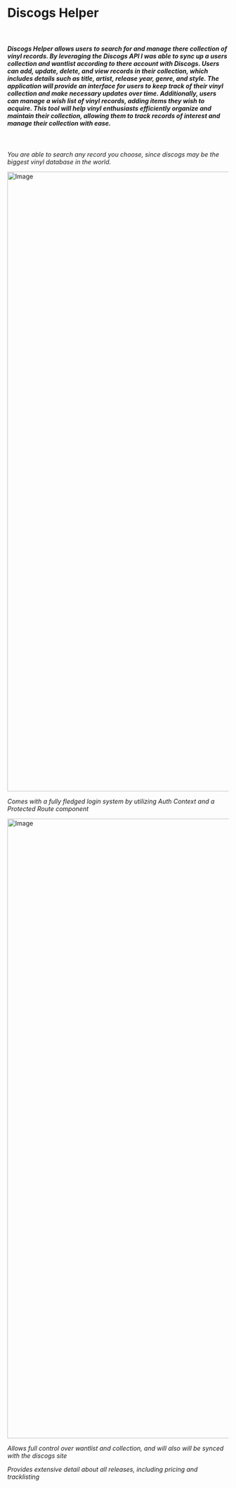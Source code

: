 <h1>Discogs Helper</h1><br/>
<h5>
  Discogs Helper allows users to search for and manage there collection of vinyl records. By leveraging the Discogs API I was able to sync up a users collection and wantlist
  according to there account with Discogs. Users can add, update, delete, and view records in their collection, which includes details such as title, artist,
  release year, genre, and style. The application will provide an interface for users to keep track of their vinyl collection and make necessary updates over time. 
  Additionally, users can manage a wish list of vinyl records, adding items they wish to acquire. This tool will help vinyl enthusiasts efficiently organize and maintain
  their collection, allowing them to track records of interest and manage their collection with ease.
</h5>
<br/>

<p><i>You are able to search any record you choose, since discogs may be the biggest vinyl database in the world.</i></p>
<img width="1412" alt="Image" src="https://github.com/user-attachments/assets/58b5b552-4840-49e5-8484-13a99adf8a24" />

<p><i>Comes with a fully fledged login system by utilizing Auth Context and a Protected Route component</i></p>
<img width="1412" alt="Image" src="https://github.com/user-attachments/assets/58b5b552-4840-49e5-8484-13a99adf8a24" />

<p><i>Allows full control over wantlist and collection, and will also will be synced with the discogs site</i></p>


<p><i>Provides extensive detail about all releases, including pricing and tracklisting</i></p>

